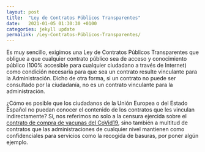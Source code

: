 ```yaml
---
layout: post
title:  "Ley de Contratos Públicos Transparentes"
date:   2021-01-05 01:30:30 +0100
categories: jekyll update
permalink: /Ley-Contratos-Públicos-Transparentes/
---
```


Es muy sencillo, exigimos una Ley de Contratos Públicos Transparentes que obligue a que cualquier contrato público sea de acceso y conocimiento público (100% accesible para cualquier ciudadano a través de Internet) como condición necesaria para que sea un contrato resulte vinculante para la Administración. Dicho de otra forma, si un contrato no puede ser consultado por la ciudadanía, no es un contrato vinculante para la administración.

¿Cómo es posible que los ciudadanos de la Unión Europea o del Estado Español no puedan conocer el contenido de los contratos que les vinculan indirectamente? Sí, nos referimos no solo a la censura ejercida sobre el [contrato de compra de vacunas del CoVid19](https://www.elconfidencial.com/mundo/europa/2021-01-19/union-europea-publica-contrato-censurado-vacuna_2913500/), sino también a multitud de contratos que las administraciones de cualquier nivel mantienen como confidenciales para servicios como la recogida de basuras, por poner algún ejemplo.
